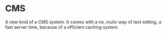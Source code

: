 CMS
===

A new kind of a CMS system. It comes with a ne, inutiv way of text editing, a fast server time, because of a efficient caching system.
